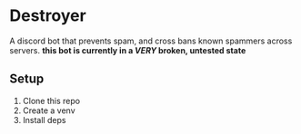 # Destroyer
A discord bot that prevents spam, and cross bans known spammers across servers.
**this bot is currently in a _VERY_ broken, untested state**

## Setup
1. Clone this repo
2. Create a venv
3. Install deps
